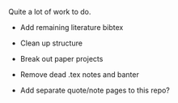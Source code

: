 Quite a lot of work to do.

- Add remaining literature bibtex

- Clean up structure

- Break out paper projects

- Remove dead .tex notes and banter

- Add separate quote/note pages to this repo?